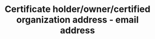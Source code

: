 ---
title: 'Certificate holder/owner/certified organization address - email address'
slug: 'certificate-holder-email-address'
description: 'Email address of an organization'
required: False
policy: 'Free value. Single value only.'
---